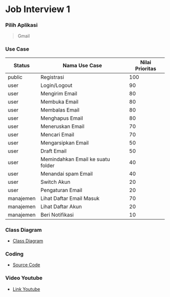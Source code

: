# Job Interview 1

### Pilih Aplikasi
> Gmail

### Use Case
Status | Nama Use Case | Nilai Prioritas
--- | --- | --- 
public | Registrasi | 100
user | Login/Logout| 90
user | Mengirim Email| 80
user | Membuka Email| 80
user | Membalas Email| 80
user | Menghapus Email | 80
user | Meneruskan Email| 70
user | Mencari Email| 70
user | Mengarsipkan Email | 50
user | Draft Email | 50
user | Memindahkan Email ke suatu folder| 40
user | Menandai spam Email| 40
user | Switch Akun| 20
user | Pengaturan Email| 20
manajemen | Lihat Daftar Email Masuk | 70
manajemen | Lihat Daftar Akun | 20
manajemen |  Beri Notifikasi | 10 


### Class Diagram
- [Class Diagram ](Class_Diagram.png)

### Coding
- [Source Code](MainGmail.java)

### Video Youtube
- [Link Youtube](https://youtu.be/UjzobDczDrM)

